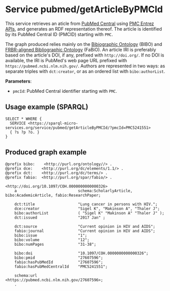# Service pubmed/getArticleByPMCId

This service retrieves an aticle from [PubMed Central](https://www.ncbi.nlm.nih.gov/pmc/) using [PMC Entrez APIs](https://www.ncbi.nlm.nih.gov/pmc/tools/developers/), and generates an RDF representation thereof. 
The article is identified by its PubMed Central ID (PMCID) starting with `PMC`.

The graph produced relies mainly on the [Bibiographic Ontology](https://github.com/structureddynamics/Bibliographic-Ontology-BIBO) (BIBO) and [FRBR-aligned Bibliographic Ontology](https://sparontologies.github.io/fabio/current/fabio.html) (FaBiO).
An article IRI is preferably based on the article's DOI, if any, prefixed with `http://doi.org/`.
If no DOI is available, the IRI is PubMed's web page URL prefixed with `https://pubmed.ncbi.nlm.nih.gov/`.
Authors are represented in two ways: as separate triples with `dct:creator`, or as an ordered list with `bibo:authorList`.

**Parameters**:
- `pmcId`: PubMed Central identifier starting with `PMC`.


## Usage example (SPARQL)
```sparql
SELECT * WHERE {
  SERVICE <https://sparql-micro-services.org/service/pubmed/getArticleByPMCId/?pmcId=PMC5241551>
  { ?s ?p ?o. }
}
```

## Produced graph example
```turtle
@prefix bibo:    <http://purl.org/ontology//> .
@prefix dce:    <http://purl.org/dc/elements/1.1/> .
@prefix dct:    <http://purl.org/dc/terms/> .
@prefix fabio:  <http://purl.org/spar/fabio/> .

<http://doi.org/10.1097/COH.0000000000000326>
    a                           schema:ScholarlyArticle, bibo:AcademicArticle, fabio:ResearchPaper;
    
    dct:title                   "Lung cancer in persons with HIV.";
    dce:creator                 "Sigel K", "Makinson A", "Thaler J";
    bibo:authorList             ( "Sigel K" "Makinson A" "Thaler J" );
    dct:issued                  "2017 Jan" ;
    
    dct:source                  "Current opinion in HIV and AIDS";
    fabio:journal               "Current opinion in HIV and AIDS";
    bibo:issue                  "1";
    bibo:volume                 "12";
    bibo:numPages               "31-38";
    
    bibo:doi                    "10.1097/COH.0000000000000326";
    bibo:pmid                   "27607596";
    fabio:hasPubMedId           "27607596";
    fabio:hasPubMedCentralId    "PMC5241551";

    schema:url                  <https://pubmed.ncbi.nlm.nih.gov/27607596>;
    .
```
